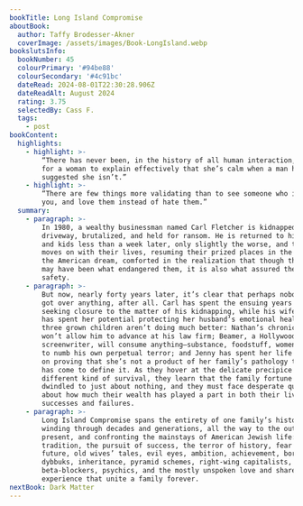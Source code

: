 ```yaml
---
bookTitle: Long Island Compromise
aboutBook:
  author: Taffy Brodesser-Akner
  coverImage: /assets/images/Book-LongIsland.webp
bookslutsInfo:
  bookNumber: 45
  colourPrimary: '#94be88'
  colourSecondary: '#4c91bc'
  dateRead: 2024-08-01T22:30:28.906Z
  dateReadAlt: August 2024
  rating: 3.75
  selectedBy: Cass F.
  tags:
    - post
bookContent:
  highlights:
    - highlight: >-
        “There has never been, in the history of all human interaction, a way
        for a woman to explain effectively that she’s calm when a man has
        suggested she isn’t.”
    - highlight: >-
        “There are few things more validating than to see someone who is like
        you, and love them instead of hate them.”
  summary:
    - paragraph: >-
        In 1980, a wealthy businessman named Carl Fletcher is kidnapped from his
        driveway, brutalized, and held for ransom. He is returned to his wife
        and kids less than a week later, only slightly the worse, and the family
        moves on with their lives, resuming their prized places in the saga of
        the American dream, comforted in the realization that though their money
        may have been what endangered them, it is also what assured them their
        safety.
    - paragraph: >-
        But now, nearly forty years later, it’s clear that perhaps nobody ever
        got over anything, after all. Carl has spent the ensuing years secretly
        seeking closure to the matter of his kidnapping, while his wife, Ruth,
        has spent her potential protecting her husband’s emotional health. Their
        three grown children aren’t doing much better: Nathan’s chronic fear
        won’t allow him to advance at his law firm; Beamer, a Hollywood
        screenwriter, will consume anything—substance, foodstuff, women—in order
        to numb his own perpetual terror; and Jenny has spent her life so bent
        on proving that she’s not a product of her family’s pathology that she
        has come to define it. As they hover at the delicate precipice of a
        different kind of survival, they learn that the family fortune has
        dwindled to just about nothing, and they must face desperate questions
        about how much their wealth has played a part in both their lives’
        successes and failures.
    - paragraph: >-
        Long Island Compromise spans the entirety of one family’s history,
        winding through decades and generations, all the way to the outrageous
        present, and confronting the mainstays of American Jewish life:
        tradition, the pursuit of success, the terror of history, fear of the
        future, old wives’ tales, evil eyes, ambition, achievement, boredom,
        dybbuks, inheritance, pyramid schemes, right-wing capitalists,
        beta-blockers, psychics, and the mostly unspoken love and shared
        experience that unite a family forever.
nextBook: Dark Matter
---
```


